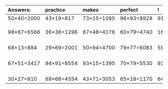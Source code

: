 | Answers: | practice | makes | perfect | ! |
| :--- | :--- | :--- | :--- | :--- |
| 50×40=2000 | 43×19=817 | 73×15=1095 | 96×93=8928 | 91×90=8190 | 
|   |   |   |   |   | 
|   |   |   |   |   | 
|   |   |   |   |   | 
| 98×67=6566 | 36×36=1296 | 87×48=4176 | 60×79=4740 | 16×61=976 | 
|   |   |   |   |   | 
|   |   |   |   |   | 
|   |   |   |   |   | 
|   |   |   |   |   | 
| 68×13=884 | 29×69=2001 | 50×94=4700 | 79×77=6083 | 59×75=4425 | 
|   |   |   |   |   | 
|   |   |   |   |   | 
|   |   |   |   |   | 
|   |   |   |   |   | 
| 67×51=3417 | 94×91=8554 | 93×15=1395 | 70×79=5530 | 93×64=5952 | 
|   |   |   |   |   | 
|   |   |   |   |   | 
|   |   |   |   |   | 
|   |   |   |   |   | 
| 30×27=810 | 69×66=4554 | 43×71=3053 | 65×18=1170 | 64×75=4800 | 
